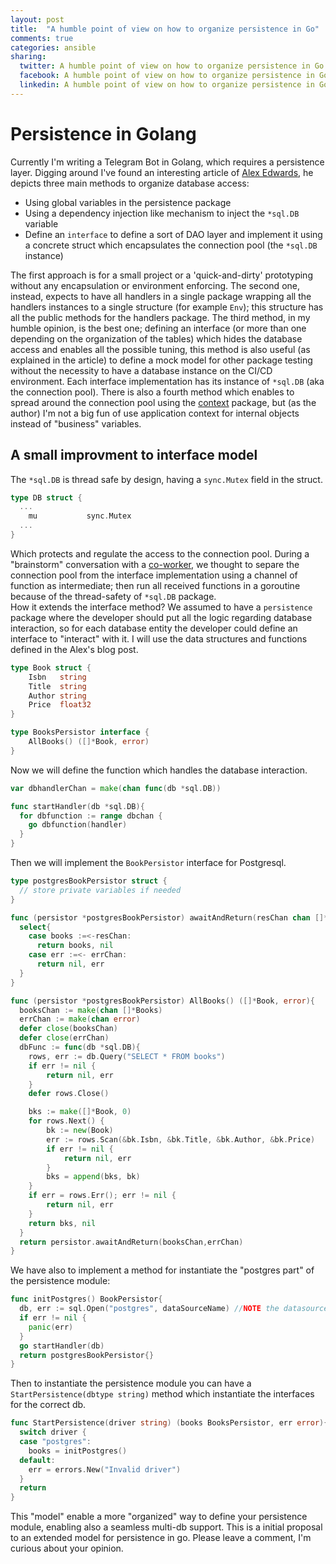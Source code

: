 ```yaml
---
layout: post
title:  "A humble point of view on how to organize persistence in Go"
comments: true
categories: ansible
sharing:
  twitter: A humble point of view on how to organize persistence in Go
  facebook: A humble point of view on how to organize persistence in Go
  linkedin: A humble point of view on how to organize persistence in Go
---
```


# Persistence in Golang

Currently I'm writing a Telegram Bot in Golang, which requires a persistence layer. Digging around I've found an interesting article of [Alex Edwards](https://www.alexedwards.net/blog/organising-database-access), he depicts three main methods to organize database access:

* Using global variables in the persistence package
* Using a dependency injection like mechanism to inject the ```*sql.DB``` variable
* Define an ```interface``` to define a sort of DAO layer and implement it using a concrete struct which encapsulates the connection pool (the ```*sql.DB``` instance)

The first approach is for a small project or a 'quick-and-dirty' prototyping without any encapsulation or environment enforcing.
The second one, instead, expects to have all handlers in a single package wrapping all the handlers instances to a single structure (for example ```Env```); this structure has all the public methods for the handlers package.
The third method, in my humble opinion, is the best one; defining an interface (or more than one depending on the organization of the tables)  which hides the database access and enables all the possible tuning, this method is also useful (as explained in the article) to define a mock model for other package testing without the necessity to have a database instance on the CI/CD environment. Each interface implementation has its instance of ```*sql.DB``` (aka the connection pool). There is also a fourth method which enables to spread around the connection pool using the [context](https://golang.org/pkg/context/) package, but (as the author) I'm not a big fun of use application context for internal objects instead of "business" variables.

## A small improvment to interface model

The ```*sql.DB``` is thread safe by design, having a ```sync.Mutex``` field in the struct.

```go
type DB struct {
  ...
	mu           sync.Mutex
  ...
}
```

Which protects and regulate the access to the connection pool. During a "brainstorm" conversation with a [co-worker](https://twitter.com/mcilloni), we thought to separe the connection pool from the interface implementation using a channel of function as intermediate; then run all received functions in a goroutine because of the thread-safety of ```*sql.DB``` package. \
How it extends the interface method? We assumed to have a ```persistence``` package where the developer should put all the logic regarding database interaction, so for each database entity the developer could define an interface to "interact" with it. I will use the data structures and functions defined in the Alex's blog post.

```go
type Book struct {
    Isbn   string
    Title  string
    Author string
    Price  float32
}

type BooksPersistor interface {
    AllBooks() ([]*Book, error)
}
```

Now we will define the function which handles the database interaction.

```go
var dbhandlerChan = make(chan func(db *sql.DB))

func startHandler(db *sql.DB){
  for dbfunction := range dbchan {
    go dbfunction(handler)
  }
}
```

Then we will implement the `BookPersistor` interface for Postgresql.

```go
type postgresBookPersistor struct {
  // store private variables if needed
}

func (persistor *postgresBookPersistor) awaitAndReturn(resChan chan []*Book, errChan chan error) ([]*Book, error){
  select{
    case books :=<-resChan:
      return books, nil
    case err :=<- errChan:
      return nil, err
  }
}

func (persistor *postgresBookPersistor) AllBooks() ([]*Book, error){
  booksChan := make(chan []*Books)
  errChan := make(chan error)
  defer close(booksChan)
  defer close(errChan)
  dbFunc := func(db *sql.DB){
    rows, err := db.Query("SELECT * FROM books")
    if err != nil {
        return nil, err
    }
    defer rows.Close()

    bks := make([]*Book, 0)
    for rows.Next() {
        bk := new(Book)
        err := rows.Scan(&bk.Isbn, &bk.Title, &bk.Author, &bk.Price)
        if err != nil {
            return nil, err
        }
        bks = append(bks, bk)
    }
    if err = rows.Err(); err != nil {
        return nil, err
    }
    return bks, nil
  }
  return persistor.awaitAndReturn(booksChan,errChan)
}
```

We have also to implement a method for instantiate the "postgres part" of the persistence module:

```go
func initPostgres() BookPersistor{
  db, err := sql.Open("postgres", dataSourceName) //NOTE the datasource could be obtained using viper, env variables or whatever
  if err != nil {
    panic(err)
  }
  go startHandler(db)
  return postgresBookPersistor{}
}
```

Then to instantiate the persistence module you can have a ```StartPersistence(dbtype string)``` method which instantiate the interfaces for the correct db.

```go
func StartPersistence(driver string) (books BooksPersistor, err error){
  switch driver {
  case "postgres":
    books = initPostgres()
  default:
    err = errors.New("Invalid driver")
  }
  return
}
```

This "model" enable a more "organized" way to define your persistence module, enabling also a seamless multi-db support. 
This is a initial proposal to an extended model for persistence in go. Please leave a comment, I'm curious about your opinion. 